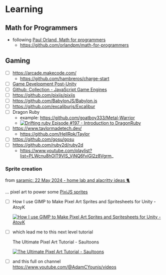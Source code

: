 # Learning

## Math for Programmers

- following [Paul Orland, Math for programmers](
  https://www.manning.com/books/math-for-programmers)
  - https://github.com/orlandpm/math-for-programmers 

## Gaming

- [ ] https://arcade.makecode.com/
    - https://github.com/hambreros/charge-start
- [ ] [Game Development Post-Unity](
  https://www.computerenhance.com/p/game-development-post-unity)
- [ ] [Github: Collection - JavaScript Game Engines](
  https://github.com/collections/javascript-game-engines)
- [ ] https://github.com/pixijs/pixijs
- [ ] https://github.com/BabylonJS/Babylon.js
- [ ] https://github.com/excaliburjs/Excalibur
- [ ] Dragon Ruby
    - example: https://github.com/goatboy333/Metal-Warrior
    - [![Drifting ruby Episode #197 - Introduction to DragonRuby](
      http://img.youtube.com/vi/-l4QB40qfSU/0.jpg
      )](https://youtu.be/-l4QB40qfSU)
- [ ] https://www.taylormadetech.dev/
    - https://github.com/HellRok/Taylor
- [ ] https://github.com/gosu/gosu
- [ ] https://github.com/ruby2d/ruby2d
    - https://www.youtube.com/playlist?list=PLWcnu8hOlT9VlS_VjNQ6fviGI2z8Vgrm_

### Sprite creation

from [saramic: 22 May 2024 - home lab and alacritty ideas 🐈](
https://saramic.github.io/learning/learning/update/terminal/alacritty/%22home/assistant%22/2024/05/22/home-lab-and-alacritty-ideas.html)

... pixel art to power some [PixiJS sprites](https://pixijs.com/8.x/playground)

- [ ] How I use GIMP to Make Pixel Art Sprites and Spritesheets for Unity -
  AtoyK

  [![
    How I use GIMP to Make Pixel Art Sprites and Spritesheets for Unity - AtoyK
  ](
    http://img.youtube.com/vi/za0jE5k6ofk/0.jpg
  )](
    https://youtu.be/za0jE5k6ofk
  )

- [ ] which lead me to this next level tutorial

  The Ultimate Pixel Art Tutorial - Saultoons

  [![
    The Ultimate Pixel Art Tutorial - Saultoons
  ](
    http://img.youtube.com/vi/lfR7Qj04-UA/0.jpg
  )](
    https://youtu.be/lfR7Qj04-UA
  )

- [ ] and this full on channel [https://www.youtube.com/@AdamCYounis/videos
  ](https://www.youtube.com/@AdamCYounis/videos)
